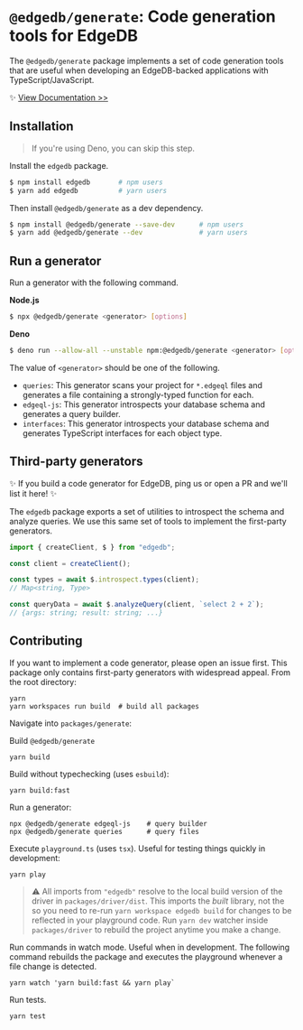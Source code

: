 # `@edgedb/generate`: Code generation tools for EdgeDB

The `@edgedb/generate` package implements a set of code generation tools that are useful when developing an EdgeDB-backed applications with TypeScript/JavaScript.

✨ [View Documentation >>](https://www.edgedb.com/docs/clients/js/generation)

## Installation

> If you're using Deno, you can skip this step.

Install the `edgedb` package.

```bash
$ npm install edgedb       # npm users
$ yarn add edgedb          # yarn users
```

Then install `@edgedb/generate` as a dev dependency.

```bash
$ npm install @edgedb/generate --save-dev      # npm users
$ yarn add @edgedb/generate --dev              # yarn users
```

## Run a generator

Run a generator with the following command.

**Node.js**

```bash
$ npx @edgedb/generate <generator> [options]
```

**Deno**

```bash
$ deno run --allow-all --unstable npm:@edgedb/generate <generator> [options]
```

The value of `<generator>` should be one of the following.

- `queries`: This generator scans your project for `*.edgeql` files and generates a file containing a strongly-typed function for each.
- `edgeql-js`: This generator introspects your database schema and generates a query builder.
- `interfaces`: This generator introspects your database schema and generates TypeScript interfaces for each object type.

## Third-party generators

✨ If you build a code generator for EdgeDB, ping us or open a PR and we'll list it here! ✨

The `edgedb` package exports a set of utilities to introspect the schema and analyze queries. We use this same set of tools to implement the first-party generators.

```ts
import { createClient, $ } from "edgedb";

const client = createClient();

const types = await $.introspect.types(client);
// Map<string, Type>

const queryData = await $.analyzeQuery(client, `select 2 + 2`);
// {args: string; result: string; ...}
```

## Contributing

If you want to implement a code generator, please open an issue first. This package only contains first-party generators with widespread appeal. From the root directory:

```
yarn
yarn workspaces run build  # build all packages
```

Navigate into `packages/generate`:

Build `@edgedb/generate`

```
yarn build
```

Build without typechecking (uses `esbuild`):

```
yarn build:fast
```

Run a generator:

```
npx @edgedb/generate edgeql-js    # query builder
npx @edgedb/generate queries      # query files
```

Execute `playground.ts` (uses `tsx`). Useful for testing things quickly in development:

```
yarn play
```

> ⚠️ All imports from `"edgedb"` resolve to the local build version of the driver in `packages/driver/dist`. This imports the _built_ library, not the so you need to re-run `yarn workspace edgedb build` for changes to be reflected in your playground code. Run `yarn dev` watcher inside `packages/driver` to rebuild the project anytime you make a change.

Run commands in watch mode. Useful when in development. The following command rebuilds the package and executes the playground whenever a file change is detected.

```
yarn watch 'yarn build:fast && yarn play`
```

Run tests.

```
yarn test
```
